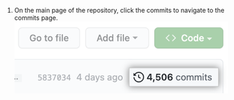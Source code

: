 1. On the main page of the repository, click the commits to navigate to the commits page.
   ![Screenshot of the repository main page with the commits emphasized](/assets/images/help/commits/commits-page.png) 
